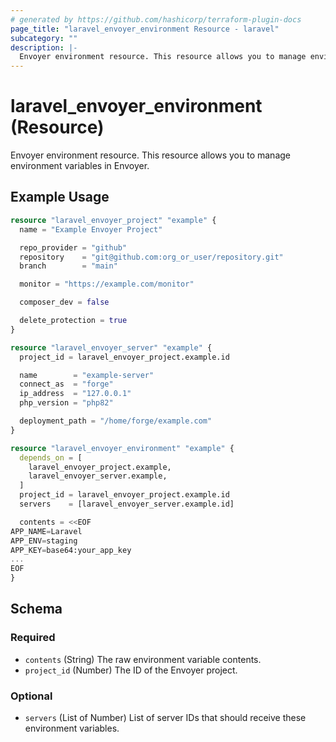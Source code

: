 ```yaml
---
# generated by https://github.com/hashicorp/terraform-plugin-docs
page_title: "laravel_envoyer_environment Resource - laravel"
subcategory: ""
description: |-
  Envoyer environment resource. This resource allows you to manage environment variables in Envoyer.
---
```


# laravel_envoyer_environment (Resource)

Envoyer environment resource. This resource allows you to manage environment variables in Envoyer.

## Example Usage

```terraform
resource "laravel_envoyer_project" "example" {
  name = "Example Envoyer Project"

  repo_provider = "github"
  repository    = "git@github.com:org_or_user/repository.git"
  branch        = "main"

  monitor = "https://example.com/monitor"

  composer_dev = false

  delete_protection = true
}

resource "laravel_envoyer_server" "example" {
  project_id = laravel_envoyer_project.example.id

  name        = "example-server"
  connect_as  = "forge"
  ip_address  = "127.0.0.1"
  php_version = "php82"

  deployment_path = "/home/forge/example.com"
}

resource "laravel_envoyer_environment" "example" {
  depends_on = [
    laravel_envoyer_project.example,
    laravel_envoyer_server.example,
  ]
  project_id = laravel_envoyer_project.example.id
  servers    = [laravel_envoyer_server.example.id]

  contents = <<EOF
APP_NAME=Laravel
APP_ENV=staging
APP_KEY=base64:your_app_key
...
EOF
}
```

<!-- schema generated by tfplugindocs -->
## Schema

### Required

- `contents` (String) The raw environment variable contents.
- `project_id` (Number) The ID of the Envoyer project.

### Optional

- `servers` (List of Number) List of server IDs that should receive these environment variables.
